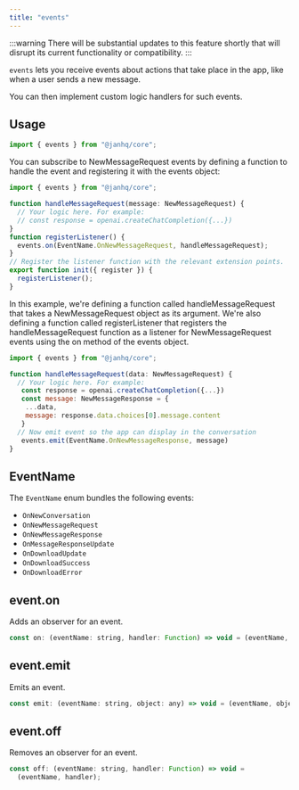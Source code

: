 ```yaml
---
title: "events"
---
```


:::warning
There will be substantial updates to this feature shortly that will disrupt its current functionality or compatibility.
:::

`events` lets you receive events about actions that take place in the app, like when a user sends a new message.

You can then implement custom logic handlers for such events.

## Usage

```js
import { events } from "@janhq/core";
```

You can subscribe to NewMessageRequest events by defining a function to handle the event and registering it with the events object:

```js
import { events } from "@janhq/core";

function handleMessageRequest(message: NewMessageRequest) {
  // Your logic here. For example:
  // const response = openai.createChatCompletion({...})
}
function registerListener() {
  events.on(EventName.OnNewMessageRequest, handleMessageRequest);
}
// Register the listener function with the relevant extension points.
export function init({ register }) {
  registerListener();
}
```

In this example, we're defining a function called handleMessageRequest that takes a NewMessageRequest object as its argument. We're also defining a function called registerListener that registers the handleMessageRequest function as a listener for NewMessageRequest events using the on method of the events object.

```js
import { events } from "@janhq/core";

function handleMessageRequest(data: NewMessageRequest) {
  // Your logic here. For example:
   const response = openai.createChatCompletion({...})
   const message: NewMessageResponse = {
    ...data,
    message: response.data.choices[0].message.content
   }
  // Now emit event so the app can display in the conversation
   events.emit(EventName.OnNewMessageResponse, message)
}
```

## EventName

The `EventName` enum bundles the following events:

- `OnNewConversation`
- `OnNewMessageRequest`
- `OnNewMessageResponse`
- `OnMessageResponseUpdate`
- `OnDownloadUpdate`
- `OnDownloadSuccess`
- `OnDownloadError`

## event.on

Adds an observer for an event.

```js
const on: (eventName: string, handler: Function) => void = (eventName, handler);
```

## event.emit

Emits an event.

```js
const emit: (eventName: string, object: any) => void = (eventName, object);
```

## event.off

Removes an observer for an event.

```js
const off: (eventName: string, handler: Function) => void =
  (eventName, handler);
```

